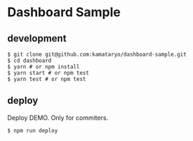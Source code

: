 # Dashboard Sample

## development

```shell
$ git clone git@github.com:kamataryo/dashboard-sample.git
$ cd dashboard
$ yarn # or npm install
$ yarn start # or npm test
$ yarn test # or npm test
```

## deploy

Deploy DEMO. Only for commiters.

```shell
$ npm run deploy
```
